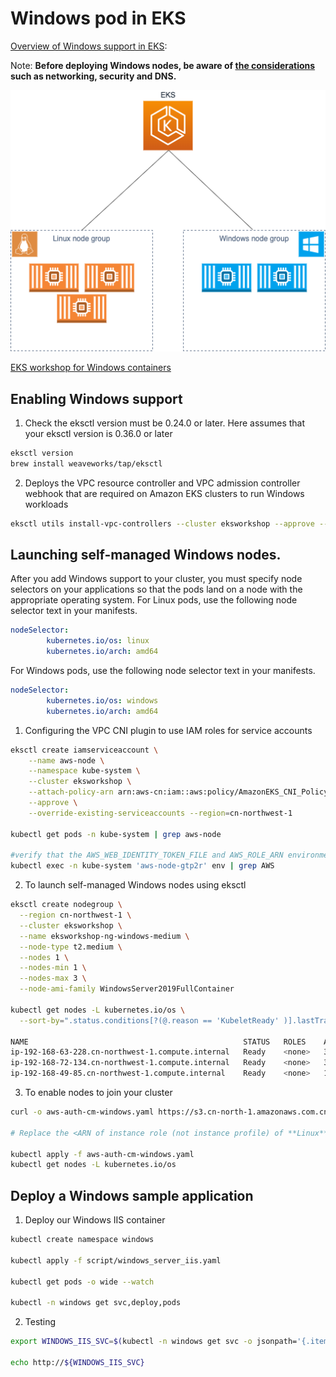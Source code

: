 # Windows pod in EKS

[Overview of Windows support in EKS](https://docs.aws.amazon.com/eks/latest/userguide/windows-support.html):

Note: **Before deploying Windows nodes, be aware of [the considerations](https://docs.aws.amazon.com/eks/latest/userguide/windows-support.html#considerations) such as networking, security and DNS.**

![eks_cluster_win_linux](media/eks_cluster_win_linux.png)

[EKS workshop for Windows containers](https://www.eksworkshop.com/beginner/300_windows/)

## Enabling Windows support
1. Check the eksctl version must be 0.24.0 or later. Here assumes that your eksctl version is 0.36.0 or later
```bash
eksctl version
brew install weaveworks/tap/eksctl
```

2. Deploys the VPC resource controller and VPC admission controller webhook that are required on Amazon EKS clusters to run Windows workloads
```bash
eksctl utils install-vpc-controllers --cluster eksworkshop --approve --region cn-northwest-1
```

## Launching self-managed Windows nodes.

After you add Windows support to your cluster, you must specify node selectors on your applications so that the pods land on a node with the appropriate operating system. For Linux pods, use the following node selector text in your manifests.

```yaml
nodeSelector:
        kubernetes.io/os: linux
        kubernetes.io/arch: amd64
```

For Windows pods, use the following node selector text in your manifests.

```yaml
nodeSelector:
        kubernetes.io/os: windows
        kubernetes.io/arch: amd64
```

1. Configuring the VPC CNI plugin to use IAM roles for service accounts 
```bash
eksctl create iamserviceaccount \
    --name aws-node \
    --namespace kube-system \
    --cluster eksworkshop \
    --attach-policy-arn arn:aws-cn:iam::aws:policy/AmazonEKS_CNI_Policy \
    --approve \
    --override-existing-serviceaccounts --region=cn-northwest-1

kubectl get pods -n kube-system | grep aws-node

#verify that the AWS_WEB_IDENTITY_TOKEN_FILE and AWS_ROLE_ARN environment variables exist
kubectl exec -n kube-system 'aws-node-gtp2r' env | grep AWS

```

2. To launch self-managed Windows nodes using eksctl
```bash
eksctl create nodegroup \
  --region cn-northwest-1 \
  --cluster eksworkshop \
  --name eksworkshop-ng-windows-medium \
  --node-type t2.medium \
  --nodes 1 \
  --nodes-min 1 \
  --nodes-max 3 \
  --node-ami-family WindowsServer2019FullContainer

kubectl get nodes -L kubernetes.io/os \
  --sort-by=".status.conditions[?(@.reason == 'KubeletReady' )].lastTransitionTime"

NAME                                                STATUS   ROLES    AGE   VERSION              OS
ip-192-168-63-228.cn-northwest-1.compute.internal   Ready    <none>   33h   v1.18.9-eks-d1db3c   linux
ip-192-168-72-134.cn-northwest-1.compute.internal   Ready    <none>   33h   v1.18.9-eks-d1db3c   linux
ip-192-168-49-85.cn-northwest-1.compute.internal    Ready    <none>   12m   v1.18.9-eks-d1db3c   windows
```

3. To enable nodes to join your cluster

```bash
curl -o aws-auth-cm-windows.yaml https://s3.cn-north-1.amazonaws.com.cn/amazon-eks/cloudformation/2020-10-29/aws-auth-cm-windows.yaml

# Replace the <ARN of instance role (not instance profile) of **Linux** node> and <ARN of instance role (not instance profile) of **Windows** node> snippets with the NodeInstanceRole values that you recorded for your Linux and Windows nodes (you can find in CloudFormation outputs)

kubectl apply -f aws-auth-cm-windows.yaml
kubectl get nodes -L kubernetes.io/os
```

## Deploy a Windows sample application
1. Deploy our Windows IIS container
```bash
kubectl create namespace windows

kubectl apply -f script/windows_server_iis.yaml

kubectl get pods -o wide --watch

kubectl -n windows get svc,deploy,pods

```

2. Testing
```bash
export WINDOWS_IIS_SVC=$(kubectl -n windows get svc -o jsonpath='{.items[].status.loadBalancer.ingress[].hostname}')

echo http://${WINDOWS_IIS_SVC}
```